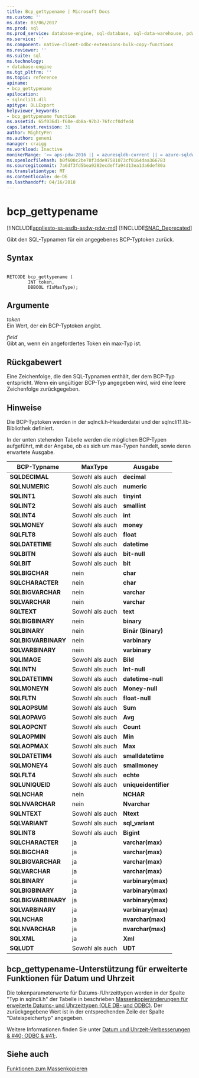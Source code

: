 ```yaml
---
title: Bcp_gettypename | Microsoft Docs
ms.custom: ''
ms.date: 03/06/2017
ms.prod: sql
ms.prod_service: database-engine, sql-database, sql-data-warehouse, pdw
ms.service: ''
ms.component: native-client-odbc-extensions-bulk-copy-functions
ms.reviewer: ''
ms.suite: sql
ms.technology:
- database-engine
ms.tgt_pltfrm: ''
ms.topic: reference
apiname:
- bcp_gettypename
apilocation:
- sqlncli11.dll
apitype: DLLExport
helpviewer_keywords:
- bcp_gettypename function
ms.assetid: 65f036d1-f60e-4b8a-97b3-76fccf0dfed4
caps.latest.revision: 31
author: MightyPen
ms.author: genemi
manager: craigg
ms.workload: Inactive
monikerRange: '>= aps-pdw-2016 || = azuresqldb-current || = azure-sqldw-latest || >= sql-server-2016 || = sqlallproducts-allversions'
ms.openlocfilehash: b0f600c2be78f3dde97581073cf0164daa366783
ms.sourcegitcommit: 7a6df3fd5bea9282ecdeffa94d13ea1da6def80a
ms.translationtype: MT
ms.contentlocale: de-DE
ms.lasthandoff: 04/16/2018
---
```

# <a name="bcpgettypename"></a>bcp_gettypename
[!INCLUDE[appliesto-ss-asdb-asdw-pdw-md](../../includes/appliesto-ss-asdb-asdw-pdw-md.md)]
[!INCLUDE[SNAC_Deprecated](../../includes/snac-deprecated.md)]

  Gibt den SQL-Typnamen für ein angegebenes BCP-Typtoken zurück.  
  
## <a name="syntax"></a>Syntax  
  
```  
  
RETCODE bcp_gettypename (  
        INT token,  
        DBBOOL fIsMaxType);  
```  
  
## <a name="arguments"></a>Argumente  
 *token*  
 Ein Wert, der ein BCP-Typtoken angibt.  
  
 *field*  
 Gibt an, wenn ein angefordertes Token ein max-Typ ist.  
  
## <a name="returns"></a>Rückgabewert  
 Eine Zeichenfolge, die den SQL-Typnamen enthält, der dem BCP-Typ entspricht. Wenn ein ungültiger BCP-Typ angegeben wird, wird eine leere Zeichenfolge zurückgegeben.  
  
## <a name="remarks"></a>Hinweise  
 Die BCP-Typtoken werden in der sqlncli.h-Headerdatei und der sqlncli11.lib-Bibliothek definiert.  
  
 In der unten stehenden Tabelle werden die möglichen BCP-Typen aufgeführt, mit der Angabe, ob es sich um max-Typen handelt, sowie deren erwartete Ausgabe.  
  
|BCP-Typname|MaxType|Ausgabe|  
|-------------------|-------------|------------|  
|**SQLDECIMAL**|Sowohl als auch|**decimal**|  
|**SQLNUMERIC**|Sowohl als auch|**numeric**|  
|**SQLINT1**|Sowohl als auch|**tinyint**|  
|**SQLINT2**|Sowohl als auch|**smallint**|  
|**SQLINT4**|Sowohl als auch|**int**|  
|**SQLMONEY**|Sowohl als auch|**money**|  
|**SQLFLT8**|Sowohl als auch|**float**|  
|**SQLDATETIME**|Sowohl als auch|**datetime**|  
|**SQLBITN**|Sowohl als auch|**bit-null**|  
|**SQLBIT**|Sowohl als auch|**bit**|  
|**SQLBIGCHAR**|nein|**char**|  
|**SQLCHARACTER**|nein|**char**|  
|**SQLBIGVARCHAR**|nein|**varchar**|  
|**SQLVARCHAR**|nein|**varchar**|  
|**SQLTEXT**|Sowohl als auch|**text**|  
|**SQLBIGBINARY**|nein|**binary**|  
|**SQLBINARY**|nein|**Binär (Binary)**|  
|**SQLBIGVARBINARY**|nein|**varbinary**|  
|**SQLVARBINARY**|nein|**varbinary**|  
|**SQLIMAGE**|Sowohl als auch|**Bild**|  
|**SQLINTN**|Sowohl als auch|**Int-null**|  
|**SQLDATETIMN**|Sowohl als auch|**datetime-null**|  
|**SQLMONEYN**|Sowohl als auch|**Money-null**|  
|**SQLFLTN**|Sowohl als auch|**float-null**|  
|**SQLAOPSUM**|Sowohl als auch|**Sum**|  
|**SQLAOPAVG**|Sowohl als auch|**Avg**|  
|**SQLAOPCNT**|Sowohl als auch|**Count**|  
|**SQLAOPMIN**|Sowohl als auch|**Min**|  
|**SQLAOPMAX**|Sowohl als auch|**Max**|  
|**SQLDATETIM4**|Sowohl als auch|**smalldatetime**|  
|**SQLMONEY4**|Sowohl als auch|**smallmoney**|  
|**SQLFLT4**|Sowohl als auch|**echte**|  
|**SQLUNIQUEID**|Sowohl als auch|**uniqueidentifier**|  
|**SQLNCHAR**|nein|**NCHAR**|  
|**SQLNVARCHAR**|nein|**Nvarchar**|  
|**SQLNTEXT**|Sowohl als auch|**Ntext**|  
|**SQLVARIANT**|Sowohl als auch|**sql_variant**|  
|**SQLINT8**|Sowohl als auch|**Bigint**|  
|**SQLCHARACTER**|ja|**varchar(max)**|  
|**SQLBIGCHAR**|ja|**varchar(max)**|  
|**SQLBIGVARCHAR**|ja|**varchar(max)**|  
|**SQLVARCHAR**|ja|**varchar(max)**|  
|**SQLBINARY**|ja|**varbinary(max)**|  
|**SQLBIGBINARY**|ja|**varbinary(max)**|  
|**SQLBIGVARBINARY**|ja|**varbinary(max)**|  
|**SQLVARBINARY**|ja|**varbinary(max)**|  
|**SQLNCHAR**|ja|**nvarchar(max)**|  
|**SQLNVARCHAR**|ja|**nvarchar(max)**|  
|**SQLXML**|ja|**Xml**|  
|**SQLUDT**|Sowohl als auch|**UDT**|  
  
## <a name="bcpgettypename-support-for-enhanced-date-and-time-features"></a>bcp_gettypename-Unterstützung für erweiterte Funktionen für Datum und Uhrzeit  
 Die tokenparameterwerte für Datums-/Uhrzeittypen werden in der Spalte "Typ in sqlncli.h" der Tabelle in beschrieben [Massenkopieränderungen für erweiterte Datums- und Uhrzeittypen &#40;OLE DB- und ODBC&#41;](../../relational-databases/native-client-odbc-date-time/bulk-copy-changes-for-enhanced-date-and-time-types-ole-db-and-odbc.md). Der zurückgegebene Wert ist in der entsprechenden Zeile der Spalte "Dateispeichertyp" angegeben.  
  
 Weitere Informationen finden Sie unter [Datum und Uhrzeit-Verbesserungen & #40; ODBC & #41;](../../relational-databases/native-client-odbc-date-time/date-and-time-improvements-odbc.md).  
  
## <a name="see-also"></a>Siehe auch  
 [Funktionen zum Massenkopieren](../../relational-databases/native-client-odbc-extensions-bulk-copy-functions/sql-server-driver-extensions-bulk-copy-functions.md)  
  
  

